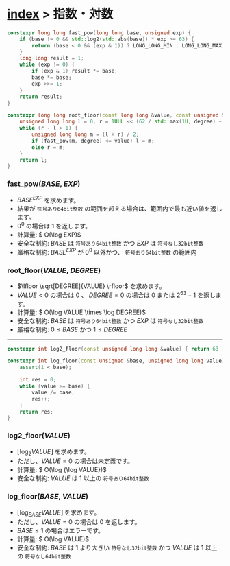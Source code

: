 # [index](index.md) > 指数・対数

```cpp
constexpr long long fast_pow(long long base, unsigned exp) {
    if (base != 0 && std::log2(std::abs(base)) * exp >= 63) {
        return (base < 0 && (exp & 1)) ? LONG_LONG_MIN : LONG_LONG_MAX;
    }
    long long result = 1;
    while (exp != 0) {
        if (exp & 1) result *= base;
        base *= base;
        exp >>= 1;
    }
    return result;
}

constexpr long long root_floor(const long long &value, const unsigned &degree = 2) {
    unsigned long long l = 0, r = 1ULL << (62 / std::max(1U, degree) + 1);
    while (r - l > 1) {
        unsigned long long m = (l + r) / 2;
        if (fast_pow(m, degree) <= value) l = m;
        else r = m;
    }
    return l;
}
```

### fast_pow($BASE$, $EXP$)

- ${BASE}^{EXP}$ を求めます。
- 結果が `符号あり64bit整数` の範囲を超える場合は、範囲内で最も近い値を返します。
- $0^0$ の場合は $1$ を返します。
- 計算量: $ O(\log EXP)$
- 安全な制約: $BASE$ は `符号あり64bit整数` かつ $EXP$ は `符号なし32bit整数`
- 厳格な制約: ${BASE}^{EXP}$ が $0^0$ 以外かつ、 `符号あり64bit整数` の範囲内

### root_floor($VALUE$, $DEGREE$)

- $\lfloor \sqrt[DEGREE]{VALUE} \rfloor$ を求めます。
- $VALUE < 0$ の場合は $0$ 、 $DEGREE = 0$ の場合は $0$ または $2^{63}-1$ を返します。
- 計算量: $ O(\log VALUE \times \log DEGREE)$
- 安全な制約: $BASE$ は `符号あり64bit整数` かつ $EXP$ は `符号なし32bit整数`
- 厳格な制約: $0 \leq BASE$ かつ $1 \leq DEGREE$

---

```cpp
constexpr int log2_floor(const unsigned long long &value) { return 63 - std::countl_zero(value); }

constexpr int log_floor(const unsigned &base, unsigned long long value) {
    assert(1 < base);

    int res = 0;
    while (value >= base) {
        value /= base;
        res++;
    }
    return res;
}
```

### log2_floor($VALUE$)

- $\lfloor \log_2 VALUE \rfloor$ を求めます。
- ただし、$VALUE = 0$ の場合は未定義です。
- 計算量: $ O(\log {\log VALUE})$
- 安全な制約: $VALUE$ は $1$ 以上の `符号あり64bit整数`

### log_floor($BASE$, $VALUE$)

- $\lfloor \log_{BASE} VALUE \rfloor$ を求めます。
- ただし、$VALUE = 0$ の場合は $0$ を返します。
- $BASE \leq 1$ の場合はエラーです。
- 計算量: $ O(\log VALUE)$
- 安全な制約: $BASE$ は $1$ より大きい `符号なし32bit整数` かつ $VALUE$ は $1$ 以上の `符号なし64bit整数`